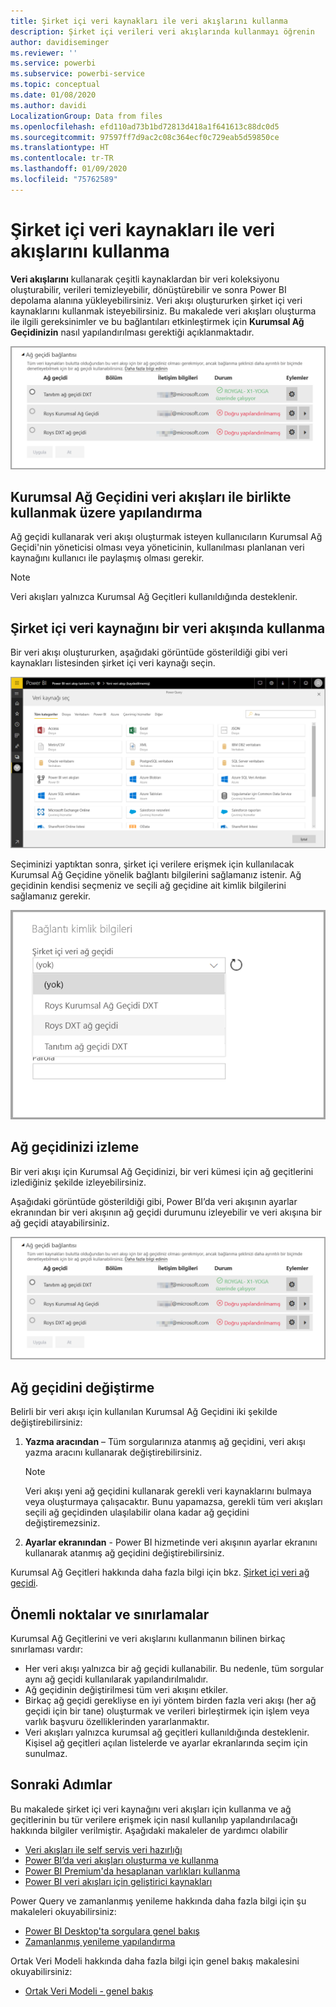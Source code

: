 ```yaml
---
title: Şirket içi veri kaynakları ile veri akışlarını kullanma
description: Şirket içi verileri veri akışlarında kullanmayı öğrenin
author: davidiseminger
ms.reviewer: ''
ms.service: powerbi
ms.subservice: powerbi-service
ms.topic: conceptual
ms.date: 01/08/2020
ms.author: davidi
LocalizationGroup: Data from files
ms.openlocfilehash: efd110ad73b1bd72813d418a1f641613c88dc0d5
ms.sourcegitcommit: 97597ff7d9ac2c08c364ecf0c729eab5d59850ce
ms.translationtype: HT
ms.contentlocale: tr-TR
ms.lasthandoff: 01/09/2020
ms.locfileid: "75762589"
---
```

# <a name="using-dataflows-with-on-premises-data-sources"></a>Şirket içi veri kaynakları ile veri akışlarını kullanma

**Veri akışlarını** kullanarak çeşitli kaynaklardan bir veri koleksiyonu oluşturabilir, verileri temizleyebilir, dönüştürebilir ve sonra Power BI depolama alanına yükleyebilirsiniz. Veri akışı oluştururken şirket içi veri kaynaklarını kullanmak isteyebilirsiniz. Bu makalede veri akışları oluşturma ile ilgili gereksinimler ve bu bağlantıları etkinleştirmek için **Kurumsal Ağ Geçidinizin** nasıl yapılandırılması gerektiği açıklanmaktadır.

![Veri akışı ve ağ geçitleri](media/service-dataflows-onpremises-gateways/onpremises-gateways_01.png)

## <a name="configuring-an-enterprise-gateway-for-use-with-dataflows"></a>Kurumsal Ağ Geçidini veri akışları ile birlikte kullanmak üzere yapılandırma

Ağ geçidi kullanarak veri akışı oluşturmak isteyen kullanıcıların Kurumsal Ağ Geçidi'nin yöneticisi olması veya yöneticinin, kullanılması planlanan veri kaynağını kullanıcı ile paylaşmış olması gerekir. 


> [!NOTE]
> Veri akışları yalnızca Kurumsal Ağ Geçitleri kullanıldığında desteklenir.

## <a name="using-an-on-premises-data-source-in-a-dataflow"></a>Şirket içi veri kaynağını bir veri akışında kullanma

Bir veri akışı oluştururken, aşağıdaki görüntüde gösterildiği gibi veri kaynakları listesinden şirket içi veri kaynağı seçin.

![Şirket içi veri kaynağı seçme](media/service-dataflows-onpremises-gateways/onpremises-gateways_02a.png)

Seçiminizi yaptıktan sonra, şirket içi verilere erişmek için kullanılacak Kurumsal Ağ Geçidine yönelik bağlantı bilgilerini sağlamanız istenir. Ağ geçidinin kendisi seçmeniz ve seçili ağ geçidine ait kimlik bilgilerini sağlamanız gerekir.

![Bağlantı ayrıntılarını sağlama](media/service-dataflows-onpremises-gateways/onpremises-gateways_03.png)

## <a name="monitoring-your-gateway"></a>Ağ geçidinizi izleme

Bir veri akışı için Kurumsal Ağ Geçidinizi, bir veri kümesi için ağ geçitlerini izlediğiniz şekilde izleyebilirsiniz.

Aşağıdaki görüntüde gösterildiği gibi, Power BI’da veri akışının ayarlar ekranından bir veri akışının ağ geçidi durumunu izleyebilir ve veri akışına bir ağ geçidi atayabilirsiniz.

![Ağ geçidini izleme](media/service-dataflows-onpremises-gateways/onpremises-gateways_01.png)

## <a name="changing-a-gateway"></a>Ağ geçidini değiştirme

Belirli bir veri akışı için kullanılan Kurumsal Ağ Geçidini iki şekilde değiştirebilirsiniz:

1. **Yazma aracından** – Tüm sorgularınıza atanmış ağ geçidini, veri akışı yazma aracını kullanarak değiştirebilirsiniz.

    > [!NOTE]
    > Veri akışı yeni ağ geçidini kullanarak gerekli veri kaynaklarını bulmaya veya oluşturmaya çalışacaktır. Bunu yapamazsa, gerekli tüm veri akışları seçili ağ geçidinden ulaşılabilir olana kadar ağ geçidini değiştiremezsiniz.

2. **Ayarlar ekranından** - Power BI hizmetinde veri akışının ayarlar ekranını kullanarak atanmış ağ geçidini değiştirebilirsiniz.

Kurumsal Ağ Geçitleri hakkında daha fazla bilgi için bkz. [Şirket içi veri ağ geçidi](service-gateway-onprem.md).

## <a name="considerations-and-limitations"></a>Önemli noktalar ve sınırlamalar

Kurumsal Ağ Geçitlerini ve veri akışlarını kullanmanın bilinen birkaç sınırlaması vardır:

* Her veri akışı yalnızca bir ağ geçidi kullanabilir. Bu nedenle, tüm sorgular aynı ağ geçidi kullanılarak yapılandırılmalıdır.
* Ağ geçidinin değiştirilmesi tüm veri akışını etkiler.
* Birkaç ağ geçidi gerekliyse en iyi yöntem birden fazla veri akışı (her ağ geçidi için bir tane) oluşturmak ve verileri birleştirmek için işlem veya varlık başvuru özelliklerinden yararlanmaktır.
* Veri akışları yalnızca kurumsal ağ geçitleri kullanıldığında desteklenir. Kişisel ağ geçitleri açılan listelerde ve ayarlar ekranlarında seçim için sunulmaz.


## <a name="next-steps"></a>Sonraki Adımlar

Bu makalede şirket içi veri kaynağını veri akışları için kullanma ve ağ geçitlerinin bu tür verilere erişmek için nasıl kullanılıp yapılandırılacağı hakkında bilgiler verilmiştir. Aşağıdaki makaleler de yardımcı olabilir

* [Veri akışları ile self servis veri hazırlığı](service-dataflows-overview.md)
* [Power BI’da veri akışları oluşturma ve kullanma](service-dataflows-create-use.md)
* [Power BI Premium'da hesaplanan varlıkları kullanma](service-dataflows-computed-entities-premium.md)
* [Power BI veri akışları için geliştirici kaynakları](service-dataflows-developer-resources.md)

Power Query ve zamanlanmış yenileme hakkında daha fazla bilgi için şu makaleleri okuyabilirsiniz:
* [Power BI Desktop'ta sorgulara genel bakış](desktop-query-overview.md)
* [Zamanlanmış yenileme yapılandırma](refresh-scheduled-refresh.md)

Ortak Veri Modeli hakkında daha fazla bilgi için genel bakış makalesini okuyabilirsiniz:
* [Ortak Veri Modeli - genel bakış ](https://docs.microsoft.com/powerapps/common-data-model/overview)


